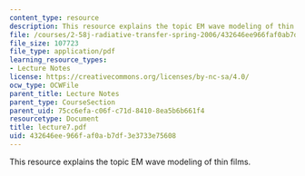 ```yaml
---
content_type: resource
description: This resource explains the topic EM wave modeling of thin films.
file: /courses/2-58j-radiative-transfer-spring-2006/432646ee966faf0ab7df3e3733e75608_lecture7.pdf
file_size: 107723
file_type: application/pdf
learning_resource_types:
- Lecture Notes
license: https://creativecommons.org/licenses/by-nc-sa/4.0/
ocw_type: OCWFile
parent_title: Lecture Notes
parent_type: CourseSection
parent_uid: 75cc6efa-c06f-c71d-8410-8ea5b6b661f4
resourcetype: Document
title: lecture7.pdf
uid: 432646ee-966f-af0a-b7df-3e3733e75608
---
```

This resource explains the topic EM wave modeling of thin films.